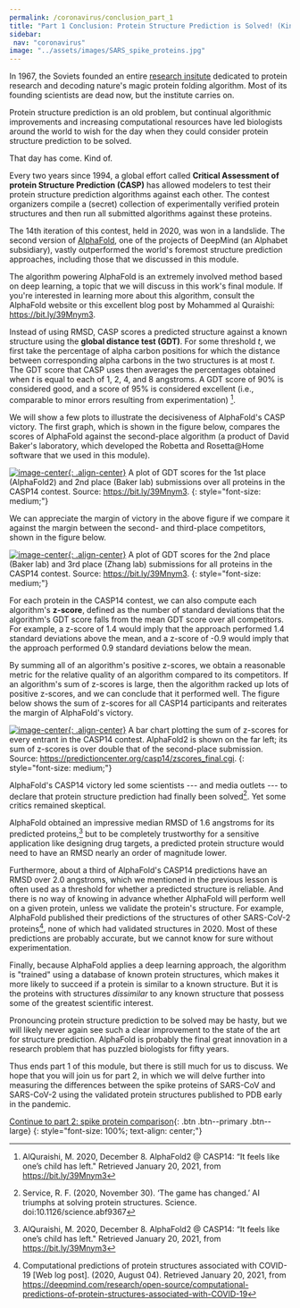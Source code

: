 ```yaml
---
permalink: /coronavirus/conclusion_part_1
title: "Part 1 Conclusion: Protein Structure Prediction is Solved! (Kind of…)"
sidebar:
 nav: "coronavirus"
image: "../assets/images/SARS_spike_proteins.jpg"
---
```


In 1967, the Soviets founded an entire [research insitute](https://www.protres.ru) dedicated to protein research and decoding nature's magic protein folding algorithm. Most of its founding scientists are dead now, but the institute carries on.

Protein structure prediction is an old problem, but continual algorithmic improvements and increasing computational resources have led biologists around the world to wish for the day when they could consider protein structure prediction to be solved.

That day has come. Kind of.

Every two years since 1994, a global effort called **Critical Assessment of protein Structure Prediction (CASP)** has allowed modelers to test their protein structure prediction algorithms against each other. The contest organizers compile a (secret) collection of experimentally verified protein structures and then run all submitted algorithms against these proteins.

The 14th iteration of this contest, held in 2020, was won in a landslide. The second version of <a href="https://deepmind.com/blog/article/alphafold-a-solution-to-a-50-year-old-grand-challenge-in-biology" target="_blank">AlphaFold</a>, one of the projects of DeepMind (an Alphabet subsidiary), vastly outperformed the world's foremost structure prediction approaches, including those that we discussed in this module.

The algorithm powering AlphaFold is an extremely involved method based on deep learning, a topic that we will discuss in this work's final module. If you're interested in learning more about this algorithm, consult the AlphaFold website or this excellent blog post by Mohammed al Quraishi: <a href="https://bit.ly/39Mnym3" target="_blank">https://bit.ly/39Mnym3</a>.

Instead of using RMSD, CASP scores a predicted structure against a known structure using the **global distance test (GDT)**. For some threshold *t*, we first take the percentage of alpha carbon positions for which the distance between corresponding alpha carbons in the two structures is at most *t*. The GDT score that CASP uses then averages the percentages obtained when *t* is equal to each of 1, 2, 4, and 8 angstroms. A GDT score of 90% is considered good, and a score of 95% is considered excellent (i.e., comparable to minor errors resulting from experimentation) [^AlQuraishi].

We will show a few plots to illustrate the decisiveness of AlphaFold's CASP victory. The first graph, which is shown in the figure below, compares the scores of AlphaFold against the second-place algorithm (a product of David Baker's laboratory, which developed the Robetta and Rosetta@Home software that we used in this module).

[![image-center](../assets/images/600px/AlphaFold2_BAKER.png){: .align-center}](../assets/images/AlphaFold2_BAKER.png)
A plot of GDT scores for the 1st place (AlphaFold2) and 2nd place (Baker lab) submissions over all proteins in the CASP14 contest. Source: <a href="https://bit.ly/39Mnym3" target="_blank">https://bit.ly/39Mnym3</a>.
{: style="font-size: medium;"}

We can appreciate the margin of victory in the above figure if we compare it against the margin between the second- and third-place competitors, shown in the figure below.

[![image-center](../assets/images/600px/BAKER_Zhang.png){: .align-center}](../assets/images/BAKER_Zhang.png)
A plot of GDT scores for the 2nd place (Baker lab) and 3rd place (Zhang lab) submissions for all proteins in the CASP14 contest. Source: <a href="https://bit.ly/39Mnym3" target="_blank">https://bit.ly/39Mnym3</a>.
{: style="font-size: medium;"}

For each protein in the CASP14 contest, we can also compute each algorithm's **z-score**, defined as the number of standard deviations that the algorithm's GDT score falls from the mean GDT score over all competitors. For example, a z-score of 1.4 would imply that the approach performed 1.4 standard deviations above the mean, and a z-score of -0.9 would imply that the approach performed 0.9 standard deviations below the mean.

By summing all of an algorithm's positive z-scores, we obtain a reasonable metric for the relative quality of an algorithm compared to its competitors. If an algorithm's sum of z-scores is large, then the algorithm racked up lots of positive z-scores, and we can conclude that it performed well. The figure below shows the sum of z-scores for all CASP14 participants and reiterates the margin of AlphaFold's victory.

[![image-center](../assets/images/600px/CASP14_overall_results.png){: .align-center}](../assets/images/CASP14_overall_results.png)
A bar chart plotting the sum of z-scores for every entrant in the CASP14 contest. AlphaFold2 is shown on the far left; its sum of z-scores is over double that of the second-place submission. Source: <a href="https://predictioncenter.org/casp14/zscores_final.cgi" target="_blank">https://predictioncenter.org/casp14/zscores_final.cgi</a>.
{: style="font-size: medium;"}

AlphaFold's CASP14 victory led some scientists --- and media outlets --- to declare that protein structure prediction had finally been solved[^Science]. Yet some critics remained skeptical.

AlphaFold obtained an impressive median RMSD of 1.6 angstroms for its predicted proteins,[^AlQuraishi] but to be completely trustworthy for a sensitive application like designing drug targets, a predicted protein structure would need to have an RMSD nearly an order of magnitude lower.

Furthermore, about a third of AlphaFold's CASP14 predictions have an RMSD over 2.0 angstroms, which we mentioned in the previous lesson is often used as a threshold for whether a predicted structure is reliable. And there is no way of knowing in advance whether AlphaFold will perform well on a given protein, unless we validate the protein's structure. For example, AlphaFold published their predictions of the structures of other SARS-CoV-2 proteins[^DeepMind], none of which had validated structures in 2020. Most of these predictions are probably accurate, but we cannot know for sure without experimentation.

Finally, because AlphaFold applies a deep learning approach, the algorithm is "trained" using a database of known protein structures, which makes it more likely to succeed if a protein is similar to a known structure. But it is the proteins with structures *dissimilar* to any known structure that possess some of the greatest scientific interest.

Pronouncing protein structure prediction to be solved may be hasty, but we will likely never again see such a clear improvement to the state of the art for structure prediction. AlphaFold is probably the final great innovation in a research problem that has puzzled biologists for fifty years.

Thus ends part 1 of this module, but there is still much for us to discuss. We hope that you will join us for part 2, in which we will delve further into measuring the differences between the spike proteins of SARS-CoV and SARS-CoV-2 using the validated protein structures published to PDB early in the pandemic.

[Continue to part 2: spike protein comparison](multiseq){: .btn .btn--primary .btn--large}
{: style="font-size: 100%; text-align: center;"}

[^AlQuraishi]: AlQuraishi, M. 2020, December 8. AlphaFold2 @ CASP14: “It feels like one’s child has left." Retrieved January 20, 2021, from <a href="https://bit.ly/39Mnym3" target="_blank">https://bit.ly/39Mnym3</a>

[^Curry]: Curry, S. 2020, December 12. No, DeepMind has not solved protein folding. Retrieved January 20, 2021, from <a href="http://occamstypewriter.org/scurry/2020/12/02/no-deepmind-has-not-solved-protein-folding/" target="_blank">http://occamstypewriter.org/scurry/2020/12/02/no-deepmind-has-not-solved-protein-folding/</a>

[^Science]: Service, R. F. (2020, November 30). ‘The game has changed.’ AI triumphs at solving protein structures. Science. doi:10.1126/science.abf9367

[^DeepMind]: Computational predictions of protein structures associated with COVID-19 [Web log post]. (2020, August 04). Retrieved January 20, 2021, from <a href="https://deepmind.com/research/open-source/computational-predictions-of-protein-structures-associated-with-COVID-19" target="_blank">https://deepmind.com/research/open-source/computational-predictions-of-protein-structures-associated-with-COVID-19</a>
